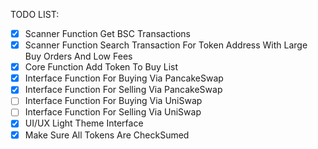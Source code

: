 TODO LIST:


- [X] Scanner Function Get BSC Transactions
- [X] Scanner Function Search Transaction For Token Address With Large Buy Orders And Low Fees
- [X] Core Function Add Token To Buy List
- [X] Interface Function For Buying Via PancakeSwap
- [X] Interface Function For Selling Via PancakeSwap
- [ ] Interface Function For Buying Via UniSwap
- [ ] Interface Function For Selling Via UniSwap
- [X] UI/UX Light Theme Interface
- [X] Make Sure All Tokens Are CheckSumed
